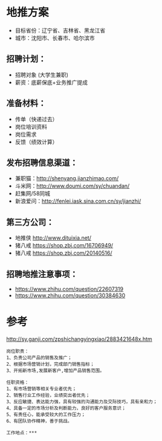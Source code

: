 # 地推方案 #
- 目标省份：辽宁省、吉林省、黑龙江省
- 城市：沈阳市、长春市、哈尔滨市

## 招聘计划：
- 招聘对象 (大学生兼职)
- 薪资：底薪保底+业务推广提成

## 准备材料：
- 传单（快递过去）
- 岗位培训资料
- 岗位需求
- 反馈（绩效计算）

## 发布招聘信息渠道：
- 兼职猫：http://shenyang.jianzhimao.com/
- 斗米网：http://www.doumi.com/sy/chuandan/
- 赶集网/58同城
- 新浪爱问：http://fenlei.iask.sina.com.cn/sy/jianzhi/

## 第三方公司：
- 地推侠 http://www.dituixia.net/
- 猪八戒 https://shop.zbj.com/16706949/
- 猪八戒 https://shop.zbj.com/20140516/

## 招聘地推注意事项：
- https://www.zhihu.com/question/22607319
- https://www.zhihu.com/question/30384630


# 参考
http://sy.ganji.com/zpshichangyingxiao/2883421648x.htm

	岗位职责：
	1、负责公司产品的销售及推广；
	2、根据市场营销计划，完成部门销售指标；
	3、开拓新市场,发展新客户,增加产品销售范围。

	任职资格：
	1、有市场营销等相关专业者优先；
	2、销售行业工作经验，业绩突出者优先；
	3、反应敏捷、表达能力强，具有较强的沟通能力及交际技巧，具有亲和力；
	4、具备一定的市场分析及判断能力，良好的客户服务意识；
	5、有责任心，能承受较大的工作压力；
	6、有团队协作精神，善于挑战。

	工作地点：***